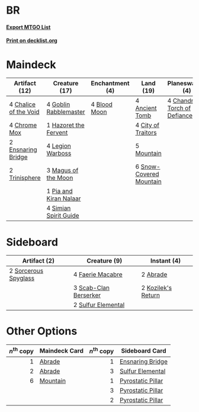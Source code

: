 # BR

#### [Export MTGO List](../collection/BR/BR.txt)
#### [Print on decklist.org](http://decklist.org/?deckmain=4%09Ancient%20Tomb%0A4%09Blood%20Moon%0A4%09Chalice%20of%20the%20Void%0A4%09Chandra,%20Torch%20of%20Defiance%0A4%09Chrome%20Mox%0A4%09City%20of%20Traitors%0A2%09Ensnaring%20Bridge%0A4%09Fiery%20Confluence%0A4%09Goblin%20Rabblemaster%0A1%09Hazoret%20the%20Fervent%0A4%09Legion%20Warboss%0A3%09Magus%20of%20the%20Moon%0A5%09Mountain%0A1%09Pia%20and%20Kiran%20Nalaar%0A4%09Simian%20Spirit%20Guide%0A6%09Snow-Covered%20Mountain%0A2%09Trinisphere&deckside=2%09Abrade%0A4%09Faerie%20Macabre%0A2%09Kozilek's%20Return%0A3%09Scab-Clan%20Berserker%0A2%09Sorcerous%20Spyglass%0A2%09Sulfur%20Elemental)
# Maindeck

|                                         Artifact (12)                                          |                                          Creature (17)                                          |                                    Enchantment (4)                                    |                                            Land (19)                                             |                                           Planeswalker (4)                                            |                                         Sorcery (4)                                         |
|------------------------------------------------------------------------------------------------|-------------------------------------------------------------------------------------------------|---------------------------------------------------------------------------------------|--------------------------------------------------------------------------------------------------|-------------------------------------------------------------------------------------------------------|---------------------------------------------------------------------------------------------|
|4 [Chalice of the Void](http://gatherer.wizards.com/Pages/Card/Details.aspx?multiverseid=370411)|4 [Goblin Rabblemaster](http://gatherer.wizards.com/Pages/Card/Details.aspx?multiverseid=438486) |4 [Blood Moon](http://gatherer.wizards.com/Pages/Card/Details.aspx?multiverseid=370419)|4 [Ancient Tomb](http://gatherer.wizards.com/Pages/Card/Details.aspx?multiverseid=382842)         |4 [Chandra, Torch of Defiance](http://gatherer.wizards.com/Pages/Card/Details.aspx?multiverseid=417683)|4 [Fiery Confluence](http://gatherer.wizards.com/Pages/Card/Details.aspx?multiverseid=446834)|
|4 [Chrome Mox](http://gatherer.wizards.com/Pages/Card/Details.aspx?multiverseid=413761)         |1 [Hazoret the Fervent](http://gatherer.wizards.com/Pages/Card/Details.aspx?multiverseid=429886) |                                                                                       |4 [City of Traitors](http://gatherer.wizards.com/Pages/Card/Details.aspx?multiverseid=397543)     |                                                                                                       |                                                                                             |
|2 [Ensnaring Bridge](http://gatherer.wizards.com/Pages/Card/Details.aspx?multiverseid=442213)   |4 [Legion Warboss](http://gatherer.wizards.com/Pages/Card/Details.aspx?multiverseid=452859)      |                                                                                       |5 [Mountain](http://gatherer.wizards.com/Pages/Card/Details.aspx?multiverseid=439604)             |                                                                                                       |                                                                                             |
|2 [Trinisphere](http://gatherer.wizards.com/Pages/Card/Details.aspx?multiverseid=425823)        |3 [Magus of the Moon](http://gatherer.wizards.com/Pages/Card/Details.aspx?multiverseid=438704)   |                                                                                       |6 [Snow-Covered Mountain](http://gatherer.wizards.com/Pages/Card/Details.aspx?multiverseid=184814)|                                                                                                       |                                                                                             |
|                                                                                                |1 [Pia and Kiran Nalaar](http://gatherer.wizards.com/Pages/Card/Details.aspx?multiverseid=442783)|                                                                                       |                                                                                                  |                                                                                                       |                                                                                             |
|                                                                                                |4 [Simian Spirit Guide](http://gatherer.wizards.com/Pages/Card/Details.aspx?multiverseid=442137) |                                                                                       |                                                                                                  |                                                                                                       |                                                                                             |


# Sideboard

|                                         Artifact (2)                                          |                                          Creature (9)                                          |                                         Instant (4)                                         |
|-----------------------------------------------------------------------------------------------|------------------------------------------------------------------------------------------------|---------------------------------------------------------------------------------------------|
|2 [Sorcerous Spyglass](http://gatherer.wizards.com/Pages/Card/Details.aspx?multiverseid=435407)|4 [Faerie Macabre](http://gatherer.wizards.com/Pages/Card/Details.aspx?multiverseid=370410)     |2 [Abrade](http://gatherer.wizards.com/Pages/Card/Details.aspx?multiverseid=430772)          |
|                                                                                               |3 [Scab-Clan Berserker](http://gatherer.wizards.com/Pages/Card/Details.aspx?multiverseid=398461)|2 [Kozilek's Return](http://gatherer.wizards.com/Pages/Card/Details.aspx?multiverseid=407608)|
|                                                                                               |2 [Sulfur Elemental](http://gatherer.wizards.com/Pages/Card/Details.aspx?multiverseid=122416)   |                                                                                             |


# Other Options

|*n*<sup>th</sup> copy|                                   Maindeck Card                                   |*n*<sup>th</sup> copy|                                      Sideboard Card                                       |
|--------------------:|-----------------------------------------------------------------------------------|--------------------:|-------------------------------------------------------------------------------------------|
|                    1|[Abrade](http://gatherer.wizards.com/Pages/Card/Details.aspx?multiverseid=430772)  |                    1|[Ensnaring Bridge](http://gatherer.wizards.com/Pages/Card/Details.aspx?multiverseid=442213)|
|                    2|[Abrade](http://gatherer.wizards.com/Pages/Card/Details.aspx?multiverseid=430772)  |                    3|[Sulfur Elemental](http://gatherer.wizards.com/Pages/Card/Details.aspx?multiverseid=122416)|
|                    6|[Mountain](http://gatherer.wizards.com/Pages/Card/Details.aspx?multiverseid=439604)|                    1|[Pyrostatic Pillar](http://gatherer.wizards.com/Pages/Card/Details.aspx?multiverseid=44290)|
|                     |                                                                                   |                    3|[Pyrostatic Pillar](http://gatherer.wizards.com/Pages/Card/Details.aspx?multiverseid=44290)|
|                     |                                                                                   |                    2|[Pyrostatic Pillar](http://gatherer.wizards.com/Pages/Card/Details.aspx?multiverseid=44290)|

